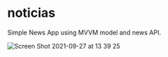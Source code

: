 # noticias
Simple News App using MVVM model and news API.

![Screen Shot 2021-09-27 at 13 39 25](https://user-images.githubusercontent.com/79857954/134951068-38899da0-f2a9-4517-8b55-46373bc59d34.png)
